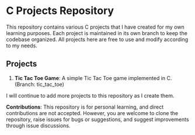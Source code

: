 # C Projects Repository

This repository contains various C projects that I have created for my own learning purposes. Each project is maintained in its own branch to keep the codebase organized. All projects here are free to use and modify according to my needs.

## Projects

1. **Tic Tac Toe Game**: A simple Tic Tac Toe game implemented in C. (Branch: tic_tac_toe)

I will continue to add more projects to this repository as I create them.

**Contributions**: This repository is for personal learning, and direct contributions are not accepted. However, you are welcome to clone the repository, raise issues for bugs or suggestions, and suggest improvements through issue discussions.
